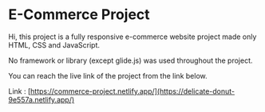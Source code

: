 # E-Commerce Project


Hi, this project is a fully responsive e-commerce website project made only HTML, CSS and JavaScript.

No framework or library (except glide.js) was used throughout the project.


You can reach the live link of the project from the link below.

Link : [https://commerce-project.netlify.app/](https://delicate-donut-9e557a.netlify.app/)
